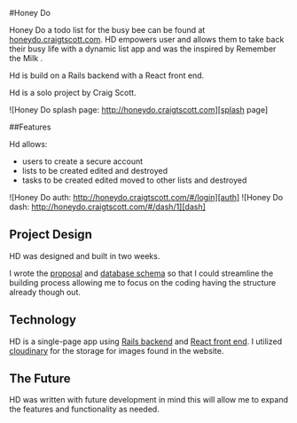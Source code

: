 #Honey Do

Honey Do a todo list for the busy bee can be found at [honeydo.craigtscott.com][Honey Do]. HD empowers user and allows them to take back their busy life with a dynamic list app and was the inspired by Remember the Milk .

Hd is build on a Rails backend with a React front end.

Hd is a solo project by Craig Scott.


![Honey Do splash page: http://honeydo.craigtscott.com][splash page]

##Features

Hd allows:
- users to create a secure account
- lists to be created edited and destroyed
- tasks to be created edited moved to other lists and destroyed

![Honey Do auth: http://honeydo.craigtscott.com/#/login][auth]
![Honey Do dash: http://honeydo.craigtscott.com/#/dash/1][dash]

## Project Design

HD was designed and built in two weeks.

I wrote the [proposal][proposal] and [database schema][schema] so that I could streamline the building process allowing me to focus on the coding having the structure already though out.



## Technology

HD is a single-page app using [Rails backend][backend] and [React front end][frontend]. I utilized [cloudinary][cloudinary] for the storage for images found in the website.


## The Future

HD was written with future development in mind this will allow me to expand the features and functionality as needed.



[Honey Do]: http://honeydo.craigtscott.com
[cloudinary]: http://cloudinary.com
[splash page]: ./docs/images/splash.png "Honey Do"
[auth]: ./docs/images/auth.png "Honey Do"
[dash]: ./docs/images/dash.png "Honey Do"
[proposal]: ./docs/proposal.md
[schema]: ./docs/schema.md
[backend]: ./docs/backend.md
[frontend]: ./docs/frontend.md
